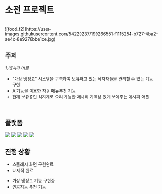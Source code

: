 # 소전 프로젝트
<br>
![food_f2](https://user-images.githubusercontent.com/54229237/199266551-f1115254-b727-4ba2-ae4c-8e9278bbe1ce.jpg)

## 주제
*1.레시피 어플*   
+ "가상 냉장고" 시스템을 구축하여 보유하고 있는 식자재들을 관리할 수 있는 기능 구현   
+ AI기능을 이용한 자동 메뉴추천 기능
+ 현재 보유중인 식자재로 요리 가능한 레시피 가독성 있게 보여주는 레시피 어플

<br>

## 플랫폼
<img src="https://img.shields.io/badge/MongoDB-47A248?style=for-the-badge&logo=MongoDB&logoColor=white">    
<img src="https://img.shields.io/badge/JAVA-007396?style=for-the-badge&logo=java&logoColor=white">    
<img src="https://img.shields.io/badge/Kotlin-7F52FF?style=for-the-badge&logo=Kotlin&logoColor=white">    
<img src="https://img.shields.io/badge/MySQL-4479A1?style=for-the-badge&logo=MySQL&logoColor=white">    
<img src="https://img.shields.io/badge/Android Studio-3DDC84?style=for-the-badge&logo=Android Studio&logoColor=white">    
<br>

## 진행 상황
* 스플래시 화면 구현완료
* UI제작 완료
- 가상 냉장고 기능 구현중
- 인공지능 추천 기능 
